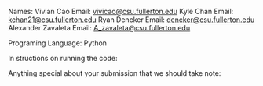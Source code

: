 Names:
Vivian Cao         Email: vivicao@csu.fullerton.edu 
Kyle Chan          Email: kchan21@csu.fullerton.edu
Ryan Dencker       Email: dencker@csu.fullerton.edu
Alexander Zavaleta Email: A_zavaleta@csu.fullerton.edu

Programing Language: Python

In structions on running the code:


Anything special about your submission that we should take note:


